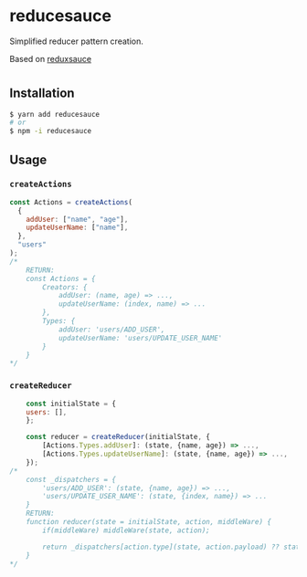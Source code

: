 # reducesauce

Simplified reducer pattern creation.

Based on [reduxsauce](https://github.com/jkeam/reduxsauce)

#

## Installation
``` bash
$ yarn add reducesauce
# or
$ npm -i reducesauce
```

## Usage

### `createActions`

```javascript
const Actions = createActions(
  {
    addUser: ["name", "age"],
    updateUserName: ["name"],
  },
  "users"
);
/*
    RETURN:
    const Actions = {
        Creators: {
            addUser: (name, age) => ...,
            updateUserName: (index, name) => ...
        },
        Types: {
            addUser: 'users/ADD_USER',
            updateUserName: 'users/UPDATE_USER_NAME'
        }
    }
*/
```

### `createReducer`

```javascript
    const initialState = {
    users: [],
    };

    const reducer = createReducer(initialState, {
        [Actions.Types.addUser]: (state, {name, age}) => ...,
        [Actions.Types.updateUserName]: (state, {name, age}) => ...,
    });
/*
    const _dispatchers = {
        'users/ADD_USER': (state, {name, age}) => ...,
        'users/UPDATE_USER_NAME': (state, {index, name}) => ...
    }
    RETURN:
    function reducer(state = initialState, action, middleWare) {
        if(middleWare) middleWare(state, action);

        return _dispatchers[action.type](state, action.payload) ?? state
    }
*/
```

